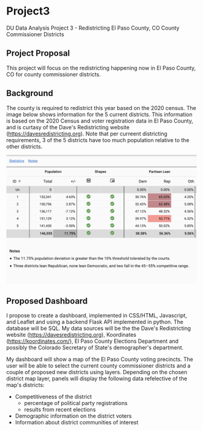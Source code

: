 # Project3
DU Data Analysis Project 3 - Redistricting El Paso County, CO County Commissioner Districts

## Project Proposal
This project will focus on the redistricting happening now in El Paso County, CO for county commissioner districts.

## Background
The county is required to redistrict this year based on the 2020 census.
The image below shows information for the 5 current districts. This information is based on the 2020 Census and voter registration data in El Paso County, and is curtasy of the Dave's Redistricting website (https://davesredistricting.org).
Note that per curreent districting requirements, 3 of the 5 districts have too much population relative to the other districts.

![2017 Districts](CurrentDistricts.png)

## Proposed Dashboard

I propose to create a dashboard, implemented in CSS/HTML, Javascript, and Leaflet and using a backend Flask API implemented in python.
The database will be SQL.
My data sources will be the the Dave's Redistricting website (https://davesredistricting.org), Koordinates (https://koordinates.com/), El Paso County Elections Department and possibly the Colorado Secretary of State's demographer's department.

My dashboard will show a map of the El Paso County voting precincts.
The user will be able to select the current county commissioner districts and a couple of proposed new districts using layers.
Depending on the chosen district map layer, panels will display the following data refelective of the map's districts:
* Competitiveness of the district
  -  percentage of political party registrations
  - results from recent elections
* Demographic information on the district voters
* Information about district communities of interest
